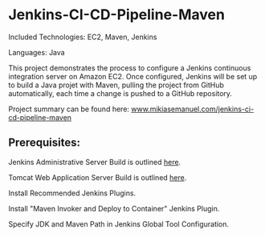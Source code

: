# Jenkins-CI-CD-Pipeline-Maven

Included Technologies: EC2, Maven, Jenkins

Languages: Java

This project demonstrates the process to configure a Jenkins continuous integration server on Amazon EC2. Once configured, Jenkins will be set up to build a Java projet with Maven, pulling the project from GitHub automatically, each time a change is pushed to a GitHub repository. 

Project summary can be found here: www.mikiasemanuel.com/jenkins-ci-cd-pipeline-maven

## Prerequisites:

Jenkins Administrative Server Build is outlined [here](https://github.com/MikiasE/Jenkins-CI-CD-Pipeline-Maven/tree/master/Jenkins%20Administrative%20Server%20Build).

Tomcat Web Application Server Build is outlined [here](https://github.com/MikiasE/Jenkins-CI-CD-Pipeline-Maven/tree/master/Tomcat%20Web%20Server%20Build).

Install Recommended Jenkins Plugins.

Install "Maven Invoker and Deploy to Container" Jenkins Plugin.

Specify JDK and Maven Path in Jenkins Global Tool Configuration.
